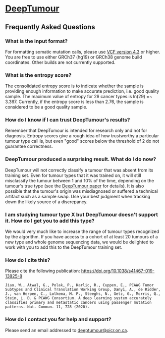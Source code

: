 # [DeepTumour](/README.md)

## Frequently Asked Questions

### What is the input format?
For formatting somatic mutation calls, please use
[VCF version 4.3](https://samtools.github.io/hts-specs/VCFv4.3.pdf) or higher.
You are free to use either GRCh37 (hg19) or GRCh38 genome build coordinates.
Other builds are not currently supported.

### What is the entropy score?
The consolidated entropy score is to indicate whether the sample is providing
enough information to make accurate prediction, i.e. good quality sample.
The maximum value of entropy for 29 cancer types is ln(29) =~ 3.367.
Currently, if the entropy score is less than 2.76, the sample is considered to
be a good quality sample.

### How do I know if I can trust DeepTumour's results?
Remember that DeepTumour is intended for research only and not for diagnosis.
Entropy scores give a rough idea of how trustworthy a particular tumour type
call is, but even "good" scores below the threshold of 2 do not guarantee correctness.

### DeepTumour produced a surprising result. What do I do now?
DeepTumour will not correctly classify a tumour that was absent from its training set.
Even for tumour types that it was trained on, it will still misclassify the tumour between 1 and 10% of the time,
depending on the tumour's true type
(see the [DeepTumour paper](https://www.nature.com/articles/s41467-019-13825-8#Abs1) for details).
It is also possible that the tumour's origin was misdiagnosed or suffered a technical artifact such as a sample swap.
Use your best judgment when tracking down the likely source of a discrepancy.

### I am studying tumour type X but DeepTumour doesn't support it. How do I get you to add this type?
We would very much like to increase the range of tumour types recognized by the algorithm.
If you have access to a cohort of at least 20 tumours of a new type and whole genome sequencing data,
we would be delighted to work with you to add this to the DeepTumour training set.

### How do I cite this?
Please cite the following publication: https://doi.org/10.1038/s41467-019-13825-8
```
Jiao, W., Atwal, G., Polak, P., Karlic, R., Cuppen, E., PCAWG Tumor Subtypes and Clinical Translation Working Group, Danyi, A., de Ridder, J., van Herpen, C., Lolkema, M. P., Steeghs, N., Getz, G., Morris, Q., Stein, L. D. & PCAWG Consortium. A deep learning system accurately classifies primary and metastatic cancers using passenger mutation patterns. Nat. Commun. 11, 728 (2020).
```

### How do I contact you for help and support?
Please send an email addressed to deeptumour@oicr.on.ca.
